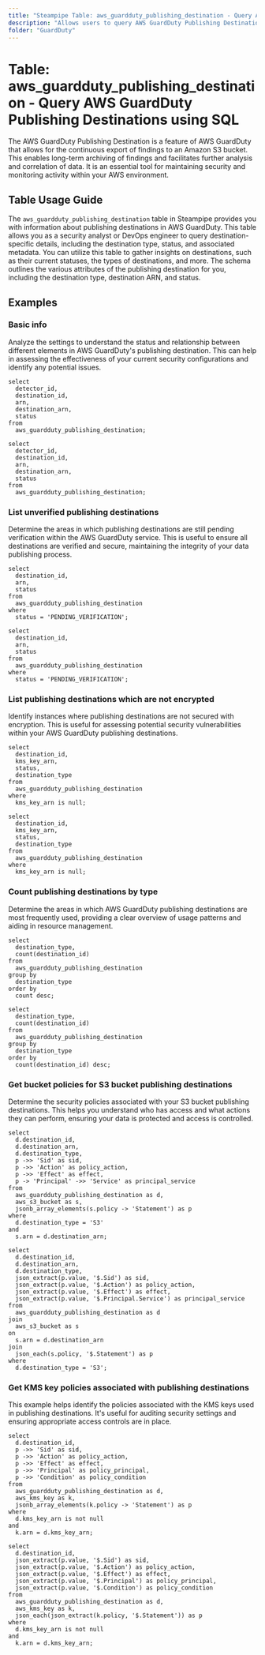 ```yaml
---
title: "Steampipe Table: aws_guardduty_publishing_destination - Query AWS GuardDuty Publishing Destinations using SQL"
description: "Allows users to query AWS GuardDuty Publishing Destinations to retrieve information about where GuardDuty findings are published."
folder: "GuardDuty"
---
```


# Table: aws_guardduty_publishing_destination - Query AWS GuardDuty Publishing Destinations using SQL

The AWS GuardDuty Publishing Destination is a feature of AWS GuardDuty that allows for the continuous export of findings to an Amazon S3 bucket. This enables long-term archiving of findings and facilitates further analysis and correlation of data. It is an essential tool for maintaining security and monitoring activity within your AWS environment.

## Table Usage Guide

The `aws_guardduty_publishing_destination` table in Steampipe provides you with information about publishing destinations in AWS GuardDuty. This table allows you as a security analyst or DevOps engineer to query destination-specific details, including the destination type, status, and associated metadata. You can utilize this table to gather insights on destinations, such as their current statuses, the types of destinations, and more. The schema outlines the various attributes of the publishing destination for you, including the destination type, destination ARN, and status.

## Examples

### Basic info
Analyze the settings to understand the status and relationship between different elements in AWS GuardDuty's publishing destination. This can help in assessing the effectiveness of your current security configurations and identify any potential issues.

```sql+postgres
select
  detector_id,
  destination_id,
  arn,
  destination_arn,
  status
from
  aws_guardduty_publishing_destination;
```

```sql+sqlite
select
  detector_id,
  destination_id,
  arn,
  destination_arn,
  status
from
  aws_guardduty_publishing_destination;
```

### List unverified publishing destinations
Determine the areas in which publishing destinations are still pending verification within the AWS GuardDuty service. This is useful to ensure all destinations are verified and secure, maintaining the integrity of your data publishing process.

```sql+postgres
select
  destination_id,
  arn,
  status
from
  aws_guardduty_publishing_destination
where
  status = 'PENDING_VERIFICATION';
```

```sql+sqlite
select
  destination_id,
  arn,
  status
from
  aws_guardduty_publishing_destination
where
  status = 'PENDING_VERIFICATION';
```

### List publishing destinations which are not encrypted
Identify instances where publishing destinations are not secured with encryption. This is useful for assessing potential security vulnerabilities within your AWS GuardDuty publishing destinations.

```sql+postgres
select
  destination_id,
  kms_key_arn,
  status,
  destination_type
from
  aws_guardduty_publishing_destination
where
  kms_key_arn is null;
```

```sql+sqlite
select
  destination_id,
  kms_key_arn,
  status,
  destination_type
from
  aws_guardduty_publishing_destination
where
  kms_key_arn is null;
```

### Count publishing destinations by type
Determine the areas in which AWS GuardDuty publishing destinations are most frequently used, providing a clear overview of usage patterns and aiding in resource management.

```sql+postgres
select
  destination_type,
  count(destination_id)
from
  aws_guardduty_publishing_destination
group by 
  destination_type
order by
  count desc;
```

```sql+sqlite
select
  destination_type,
  count(destination_id)
from
  aws_guardduty_publishing_destination
group by 
  destination_type
order by
  count(destination_id) desc;
```

### Get bucket policies for S3 bucket publishing destinations
Determine the security policies associated with your S3 bucket publishing destinations. This helps you understand who has access and what actions they can perform, ensuring your data is protected and access is controlled.

```sql+postgres
select
  d.destination_id,
  d.destination_arn,
  d.destination_type,
  p ->> 'Sid' as sid,
  p ->> 'Action' as policy_action,
  p ->> 'Effect' as effect,
  p -> 'Principal' ->> 'Service' as principal_service
from
  aws_guardduty_publishing_destination as d,
  aws_s3_bucket as s,
  jsonb_array_elements(s.policy -> 'Statement') as p
where
  d.destination_type = 'S3'
and
  s.arn = d.destination_arn;
```

```sql+sqlite
select
  d.destination_id,
  d.destination_arn,
  d.destination_type,
  json_extract(p.value, '$.Sid') as sid,
  json_extract(p.value, '$.Action') as policy_action,
  json_extract(p.value, '$.Effect') as effect,
  json_extract(p.value, '$.Principal.Service') as principal_service
from
  aws_guardduty_publishing_destination as d
join
  aws_s3_bucket as s
on
  s.arn = d.destination_arn
join
  json_each(s.policy, '$.Statement') as p
where
  d.destination_type = 'S3';
```

### Get KMS key policies associated with publishing destinations
This example helps identify the policies associated with the KMS keys used in publishing destinations. It's useful for auditing security settings and ensuring appropriate access controls are in place.

```sql+postgres
select
  d.destination_id,
  p ->> 'Sid' as sid,
  p ->> 'Action' as policy_action,
  p ->> 'Effect' as effect,
  p ->> 'Principal' as policy_principal,
  p ->> 'Condition' as policy_condition
from
  aws_guardduty_publishing_destination as d,
  aws_kms_key as k,
  jsonb_array_elements(k.policy -> 'Statement') as p
where
  d.kms_key_arn is not null
and
  k.arn = d.kms_key_arn;
```

```sql+sqlite
select
  d.destination_id,
  json_extract(p.value, '$.Sid') as sid,
  json_extract(p.value, '$.Action') as policy_action,
  json_extract(p.value, '$.Effect') as effect,
  json_extract(p.value, '$.Principal') as policy_principal,
  json_extract(p.value, '$.Condition') as policy_condition
from
  aws_guardduty_publishing_destination as d,
  aws_kms_key as k,
  json_each(json_extract(k.policy, '$.Statement')) as p
where
  d.kms_key_arn is not null
and
  k.arn = d.kms_key_arn;
```